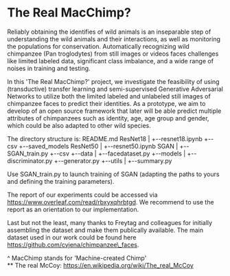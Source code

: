 # The Real MacChimp?

Reliably obtaining the identifies of wild animals is an inseparable step of understanding the wild animals and their interactions, as well as monitoring the populations for conservation. Automatically recognizing wild chimpanzee (Pan troglodytes) from still images or videos faces challenges like limited labeled data, significant class imbalance, and a wide range of noises in training and testing. 

In this 'The Real MacChimp?' project, we investigate the feasibility of using (transductive) transfer learning and semi-supervised Generative Adversarial Networks to utilize both the limited labeled and unlabeled still images of chimpanzee faces to predict their identities. As a prototype, we aim to develop of an open source framework that later will be able predict multiple attributes of chimpanzees such as identity, age, age group and gender, which could be also adapted to other wild species.

The directory structure is:
README.md
ResNet18
  |
  +--resnet18.ipynb
  +--csv
  +--saved_models
ResNet50
  |
  +--resnet50.ipynb
SGAN
  |
  +--SGAN_train.py
  +--csv
  +--data
      |
      +--facedataset.py
  +--models
      |
      +--discriminator.py
      +--generator.py
  +--utils
      |
      +--summary.py

Use SGAN_train.py to launch training of SGAN (adapting the paths to yours and defining the training parameters).

The report of our experiments could be accessed via https://www.overleaf.com/read/rbxyxqhrbtgd. We recommend to use the report as an orientation to our implementation.

Last but not the least, many thanks to Freytag and colleagues for initially assembling the dataset and make them publically available. The main dataset used in our work could be found here https://github.com/cvjena/chimpanzee\_faces.

^ MacChimp stands for 'Machine-created Chimp' \
** The real McCoy: https://en.wikipedia.org/wiki/The_real_McCoy
